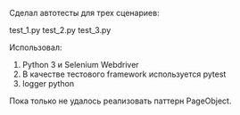Сделал автотесты для трех сценариев:  

test_1.py test_2.py test_3.py

Использовал: 
1) Python 3 и Selenium Webdriver  
2) В качестве тестового framework используется pytest
3) logger python


Пока только не удалось реализовать паттерн PageObject.
